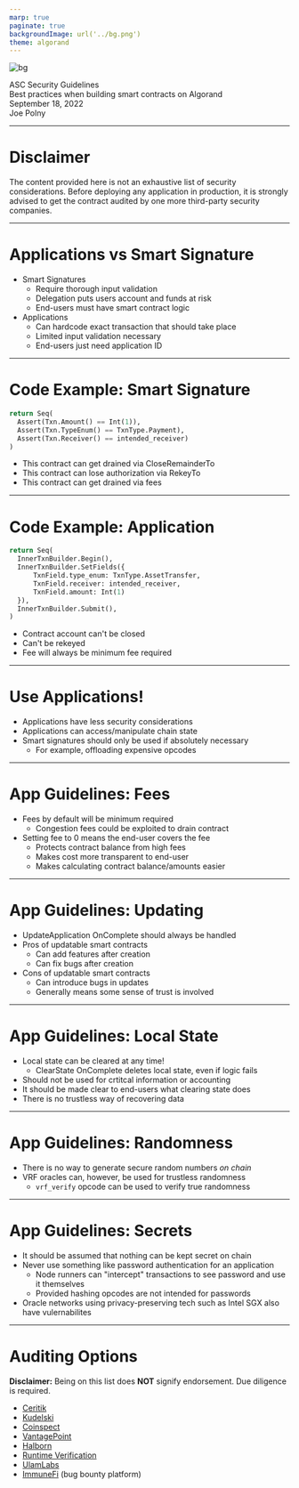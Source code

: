 ```yaml
---
marp: true
paginate: true
backgroundImage: url('../bg.png')
theme: algorand
---
```

![bg](../title_bg.png)
<div id='title'>ASC Security Guidelines</div>
<div id='subtitle'>Best practices when building smart contracts on Algorand</div>
<div id='date'>September 18, 2022</div>
<div id='name'>Joe Polny</div>

---

# Disclaimer

The content provided here is not an exhaustive list of security considerations. Before deploying any application in production, it is strongly advised to get the contract audited by one more third-party security companies.

---

# Applications vs Smart Signature

* Smart Signatures
  * Require thorough input validation
  * Delegation puts users account and funds at risk
  * End-users must have smart contract logic
* Applications
  * Can hardcode exact transaction that should take place
  * Limited input validation necessary
  * End-users just need application ID

---

# Code Example: Smart Signature
```py
return Seq(
  Assert(Txn.Amount() == Int(1)),
  Assert(Txn.TypeEnum() == TxnType.Payment),
  Assert(Txn.Receiver() == intended_receiver)
)
```
* This contract can get drained via CloseRemainderTo
* This contract can lose authorization via RekeyTo
* This contract can get drained via fees

---

# Code Example: Application

```py
return Seq(
  InnerTxnBuilder.Begin(),
  InnerTxnBuilder.SetFields({
      TxnField.type_enum: TxnType.AssetTransfer,
      TxnField.receiver: intended_receiver,
      TxnField.amount: Int(1)
  }),
  InnerTxnBuilder.Submit(),
)
```
* Contract account can't be closed
* Can't be rekeyed
* Fee will always be minimum fee required
  
---

# Use Applications!

* Applications have less security considerations
* Applications can access/manipulate chain state
* Smart signatures should only be used if absolutely necessary
  * For example, offloading expensive opcodes

---

# App Guidelines: Fees

* Fees by default will be minimum required
  * Congestion fees could be exploited to drain contract
* Setting fee to 0 means the end-user covers the fee
  * Protects contract balance from high fees
  * Makes cost more transparent to end-user
  * Makes calculating contract balance/amounts easier

---

# App Guidelines: Updating

* UpdateApplication OnComplete should always be handled
* Pros of updatable smart contracts
  * Can add features after creation
  * Can fix bugs after creation
* Cons of updatable smart contracts
  * Can introduce bugs in updates
  * Generally means some sense of trust is involved 

---

# App Guidelines: Local State

* Local state can be cleared at any time!
  * ClearState OnComplete deletes local state, even if logic fails
* Should not be used for crtitcal information or accounting
* It should be made clear to end-users what clearing state does
* There is no trustless way of recovering data

--- 

# App Guidelines: Randomness

* There is no way to generate secure random numbers *on chain*
* VRF oracles can, however, be used for trustless randomness
  * `vrf_verify` opcode can be used to verify true randomness

---

# App Guidelines: Secrets

* It should be assumed that nothing can be kept secret on chain
* Never use something like password authentication for an application
  * Node runners can "intercept" transactions to see password and use it themselves
  * Provided hashing opcodes are not intended for passwords
* Oracle networks using privacy-preserving tech such as Intel SGX also have vulernabilites

---

# Auditing Options

**Disclaimer:** Being on this list does **NOT** signify endorsement. Due diligence is required. 
* [Ceritik](https://www.certik.com/ecosystems/algorand)
* [Kudelski](https://kudelskisecurity.com/services/applied-security/blockchain-security/)
* [Coinspect](https://www.coinspect.com/)
* [VantagePoint](https://www.vantagepnt.com/financial-institutions/cybersecurity/)
* [Halborn](https://halborn.com/)
* [Runtime Verification](https://runtimeverification.com/algorand/)
* [UlamLabs](https://www.ulam.io/software-services/smart-contract-audits)
* [ImmuneFi](https://immunefi.com/) (bug bounty platform)